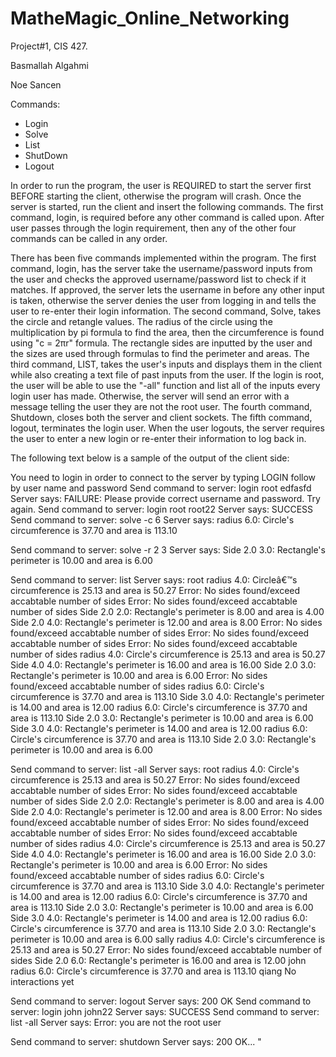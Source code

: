 # MatheMagic_Online_Networking
Project#1, CIS 427.

Basmallah Algahmi

Noe Sancen


Commands:
* Login
* Solve
* List
* ShutDown
* Logout

In order to run the program, the user is REQUIRED to start the server first BEFORE starting the client, otherwise the program will crash.
Once the server is started, run the client and insert the following commands. The first command, login, is required before any other command is called upon.
After user passes through the login requirement, then any of the other four commands can be called in any order.

There has been five commands implemented within the program. 
	The first command,  login, has the server take the username/password inputs from the user and checks the approved username/password list to check if it matches.
If approved, the server lets the username in before any other input is taken, otherwise the server denies the user from logging in and tells the user to re-enter their login information.
	The second command, Solve, takes the circle and retangle values. The radius of the circle using the multiplication by pi formula to find the area, then the circumference is found using "c = 2πr" formula.
The rectangle sides are inputted by the user and the sizes are used through formulas to find the perimeter and areas. 
	The third command, LIST, takes the user's inputs and displays them in the client while also creating a text file of past inputs from the user.
If the login is root, the user will be able to use the "-all" function and list all of the inputs every login user has made. 
Otherwise, the server will send an error with a message telling the user they are not the root user.
	The fourth command, Shutdown, closes both the server and client sockets.
	The fifth command, logout, terminates the login user. When the user logouts, the server requires the user to enter a new login or re-enter their information to log back in.   	






The following text below is a sample of the output of the client side:







You need to login in order to connect to the server by typing LOGIN follow by user name and password
Send command to server:    login root edfasfd
Server says: FAILURE: Please provide correct username and password. Try again.
Send command to server:    login root root22
Server says: SUCCESS
Send command to server:    solve -c 6
Server says: radius 6.0: Circle's circumference is 37.70 and area is 113.10

Send command to server:    solve -r 2 3
Server says: Side 2.0 3.0: Rectangle's perimeter is 10.00 and area is 6.00

Send command to server:    list
Server says: root
radius 4.0: Circleâ€™s circumference is 25.13 and area is 50.27
Error: No sides found/exceed accabtable number of sides
Error: No sides found/exceed accabtable number of sides
Side 2.0 2.0: Rectangle's perimeter is 8.00 and area is 4.00
Side 2.0 4.0: Rectangle's perimeter is 12.00 and area is 8.00
Error: No sides found/exceed accabtable number of sides
Error: No sides found/exceed accabtable number of sides
Error: No sides found/exceed accabtable number of sides
radius 4.0: Circle's circumference is 25.13 and area is 50.27
Side 4.0 4.0: Rectangle's perimeter is 16.00 and area is 16.00
Side 2.0 3.0: Rectangle's perimeter is 10.00 and area is 6.00
Error: No sides found/exceed accabtable number of sides
radius 6.0: Circle's circumference is 37.70 and area is 113.10
Side 3.0 4.0: Rectangle's perimeter is 14.00 and area is 12.00
radius 6.0: Circle's circumference is 37.70 and area is 113.10
Side 2.0 3.0: Rectangle's perimeter is 10.00 and area is 6.00
Side 3.0 4.0: Rectangle's perimeter is 14.00 and area is 12.00
radius 6.0: Circle's circumference is 37.70 and area is 113.10
Side 2.0 3.0: Rectangle's perimeter is 10.00 and area is 6.00

Send command to server:    list -all
Server says: root
radius 4.0: Circle's circumference is 25.13 and area is 50.27
Error: No sides found/exceed accabtable number of sides
Error: No sides found/exceed accabtable number of sides
Side 2.0 2.0: Rectangle's perimeter is 8.00 and area is 4.00
Side 2.0 4.0: Rectangle's perimeter is 12.00 and area is 8.00
Error: No sides found/exceed accabtable number of sides
Error: No sides found/exceed accabtable number of sides
Error: No sides found/exceed accabtable number of sides
radius 4.0: Circle's circumference is 25.13 and area is 50.27
Side 4.0 4.0: Rectangle's perimeter is 16.00 and area is 16.00
Side 2.0 3.0: Rectangle's perimeter is 10.00 and area is 6.00
Error: No sides found/exceed accabtable number of sides
radius 6.0: Circle's circumference is 37.70 and area is 113.10
Side 3.0 4.0: Rectangle's perimeter is 14.00 and area is 12.00
radius 6.0: Circle's circumference is 37.70 and area is 113.10
Side 2.0 3.0: Rectangle's perimeter is 10.00 and area is 6.00
Side 3.0 4.0: Rectangle's perimeter is 14.00 and area is 12.00
radius 6.0: Circle's circumference is 37.70 and area is 113.10
Side 2.0 3.0: Rectangle's perimeter is 10.00 and area is 6.00
sally
radius 4.0: Circle's circumference is 25.13 and area is 50.27
Error: No sides found/exceed accabtable number of sides
Side 2.0 6.0: Rectangle's perimeter is 16.00 and area is 12.00
john
radius 6.0: Circle's circumference is 37.70 and area is 113.10
qiang
No interactions yet

Send command to server:    logout
Server says: 200 OK
Send command to server:    login john john22
Server says: SUCCESS
Send command to server:    list -all
Server says: Error: you are not the root user

Send command to server:    shutdown
Server says: 
200 OK...
"
